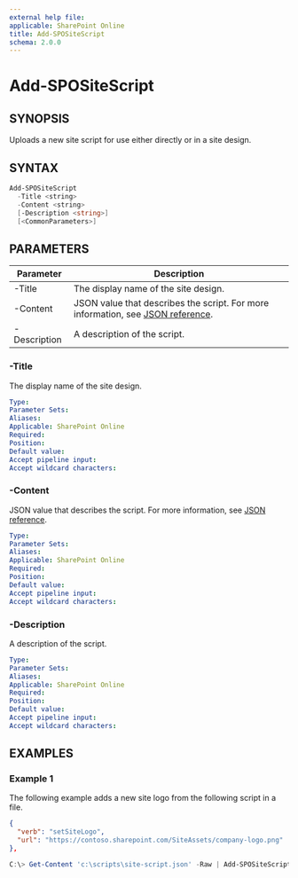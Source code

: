 ```yaml
---
external help file: 
applicable: SharePoint Online
title: Add-SPOSiteScript
schema: 2.0.0
---
```


# Add-SPOSiteScript

## SYNOPSIS

Uploads a new site script for use either directly or in a site design.

## SYNTAX

```powershell
Add-SPOSiteScript
  -Title <string>
  -Content <string>
  [-Description <string>]
  [<CommonParameters>]
```

## PARAMETERS

|Parameter     | Description  |
|--------------|--------------|
| -Title       | The display name of the site design. |
| -Content     | JSON value that describes the script. For more information, see [JSON reference](site-design-json-schema.md).|
| -Description | A description of the script. |


### -Title
The display name of the site design.

```yaml
Type: 
Parameter Sets: 
Aliases: 
Applicable: SharePoint Online
Required: 
Position: 
Default value: 
Accept pipeline input: 
Accept wildcard characters: 
```

### -Content
JSON value that describes the script. For more information, see [JSON reference](site-design-json-schema.md).

```yaml
Type: 
Parameter Sets: 
Aliases: 
Applicable: SharePoint Online
Required: 
Position: 
Default value: 
Accept pipeline input: 
Accept wildcard characters: 
```

### -Description
A description of the script.

```yaml
Type: 
Parameter Sets: 
Aliases: 
Applicable: SharePoint Online
Required: 
Position: 
Default value: 
Accept pipeline input: 
Accept wildcard characters: 
```


## EXAMPLES

### Example 1

The following example adds a new site logo from the following script in a file.

```json
{
  "verb": "setSiteLogo",
  "url": "https://contoso.sharepoint.com/SiteAssets/company-logo.png"
},
```

```powershell
C:\> Get-Content 'c:\scripts\site-script.json' -Raw | Add-SPOSiteScript -Title "Customer logo" -Description "Applies customer logo for customer sites"
```
